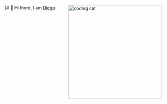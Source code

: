 <div>

[# 👋 Hi there, I am <a href="https://elmergustavo.github.io/">Diego</a> <img align='right' src="/.github/cat.gif" height="" width="300" alt="coding cat">

